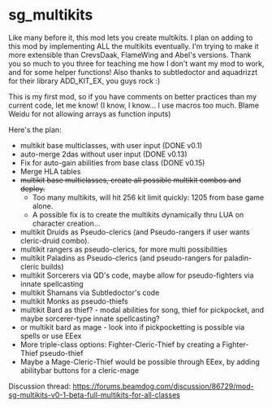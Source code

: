 # sg_multikits

Like many before it, this mod lets you create multikits. I plan on adding to this mod by implementing ALL the multikits eventually. I'm trying to make it more extensible than CrevsDaak, FlameWing and Abel's versions. Thank you so much to you three for teaching me how I don't want my mod to work, and for some helper functions! Also thanks to subtledoctor and aquadrizzt for their library ADD_KIT_EX, you guys rock :)

This is my first mod, so if you have comments on better practices than my current code, let me know! (I know, I know... I use macros too much. Blame Weidu for not allowing arrays as function inputs)

Here's the plan:
- multikit base multiclasses, with user input (DONE v0.1)
- auto-merge 2das without user input  (DONE v0.13)
- Fix for auto-gain abilities from base class (DONE v0.15)
- Merge HLA tables
- ~~multikit base multiclasses, create all possible multikit combos and deploy.~~
  - Too many multikits, will hit 256 kit limit quickly: 1205 from base game alone. 
  - A possible fix is to create the multikits dynamically thru LUA on character creation... 
- multikit Druids as Pseudo-clerics (and Pseudo-rangers if user wants cleric-druid combo).
- multikit rangers as pseudo-clerics, for more multi possibilities
- multikit Paladins as Pseudo-clerics (and pseudo-rangers for paladin-cleric builds)
- multikit Sorcerers via QD's code, maybe allow for pseudo-fighters via innate spellcasting
- multikit Shamans via Subtledoctor's code
- multikit Monks as pseudo-thiefs
- multikit Bard as thief? - modal abilities for song, thief for pickpocket, and maybe sorcerer-type innate spellcasting?
- or multikit bard as mage - look into if pickpocketting is possible via spells or use EEex
- More triple-class options: Fighter-Cleric-Thief by creating a Fighter-Thief pseudo-thief
- Maybe a Mage-Cleric-Thief would be possible through EEex, by adding abilitybar buttons for a cleric-mage

Discussion thread: https://forums.beamdog.com/discussion/86729/mod-sg-multikits-v0-1-beta-full-multikits-for-all-classes
